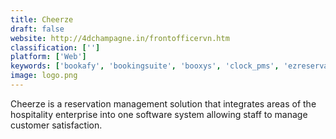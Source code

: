 ```yaml
---
title: Cheerze
draft: false 
website: http://4dchampagne.in/frontofficervn.htm
classification: ['']
platform: ['Web']
keywords: ['bookafy', 'bookingsuite', 'booxys', 'clock_pms', 'ezreservation.net_booking_engine', 'fastbooking', 'globekey', 'hero_hospitality_pbx', 'hotelare', 'hotello_-_pms', 'infotech_hotelbox', 'kigo', 'little_hotelier', 'pono_rez', 'rdpwin', 'softinn_extranet', 'tbs', 'viator', 'webhotelier', 'ezee_frontdesk', 'ezee_reservation', 'uhotelbooking']
image: logo.png
---
```

Cheerze is a reservation management solution that integrates areas of the hospitality enterprise into one software system allowing staff to manage customer satisfaction.